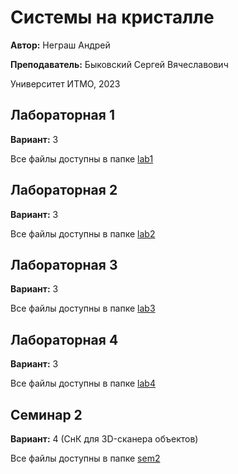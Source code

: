 # Системы на кристалле
**Автор:** Неграш Андрей

**Преподаватель:** Быковский Сергей Вячеславович

Университет ИТМО, 2023

## Лабораторная 1
**Вариант:** 3

Все файлы доступны в папке [lab1](https://github.com/ANegrash/ITMO-all/blob/master/7%20Systems%20on%20a%20chip/lab1)

## Лабораторная 2
**Вариант:** 3

Все файлы доступны в папке [lab2](https://github.com/ANegrash/ITMO-all/blob/master/7%20Systems%20on%20a%20chip/lab2)

## Лабораторная 3
**Вариант:** 3

Все файлы доступны в папке [lab3](https://github.com/ANegrash/ITMO-all/blob/master/7%20Systems%20on%20a%20chip/lab3)

## Лабораторная 4
**Вариант:** 3

Все файлы доступны в папке [lab4](https://github.com/ANegrash/ITMO-all/blob/master/7%20Systems%20on%20a%20chip/lab4)

## Семинар 2
**Вариант:** 4 (СнК для 3D-сканера объектов)

Все файлы доступны в папке [sem2](https://github.com/ANegrash/ITMO-all/blob/master/7%20Systems%20on%20a%20chip/sem2)
